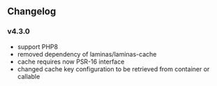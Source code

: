 ## Changelog
### v4.3.0
- support PHP8
- removed dependency of laminas/laminas-cache
- cache requires now PSR-16 interface
- changed cache key configuration to be retrieved from container or callable
